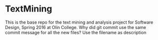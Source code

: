 # TextMining
This is the base repo for the text mining and analysis project for Software Design, Spring 2016 at Olin College.
Why did git commit use the same commit message for all the new files?  Use the filename as description
